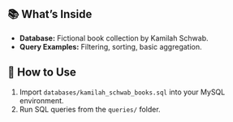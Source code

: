 ## 📚 What’s Inside

- **Database:** Fictional book collection by Kamilah Schwab.
- **Query Examples:** Filtering, sorting, basic aggregation.

## 🔧 How to Use

1. Import `databases/kamilah_schwab_books.sql` into your MySQL environment.
2. Run SQL queries from the `queries/` folder.
